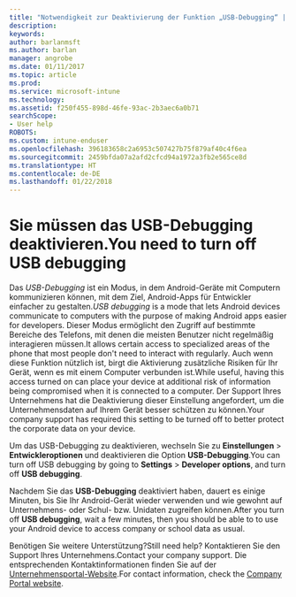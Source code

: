 ```yaml
---
title: "Notwendigkeit zur Deaktivierung der Funktion „USB-Debugging“ | Microsoft-Dokumentation"
description: 
keywords: 
author: barlanmsft
ms.author: barlan
manager: angrobe
ms.date: 01/11/2017
ms.topic: article
ms.prod: 
ms.service: microsoft-intune
ms.technology: 
ms.assetid: f250f455-898d-46fe-93ac-2b3aec6a0b71
searchScope:
- User help
ROBOTS: 
ms.custom: intune-enduser
ms.openlocfilehash: 396183658c2a6953c507427b75f879af40c4f6ea
ms.sourcegitcommit: 2459bfda07a2afd2cfcd94a1972a3fb2e565ce8d
ms.translationtype: HT
ms.contentlocale: de-DE
ms.lasthandoff: 01/22/2018
---
```

# <a name="you-need-to-turn-off-usb-debugging"></a><span data-ttu-id="c171e-102">Sie müssen das USB-Debugging deaktivieren.</span><span class="sxs-lookup"><span data-stu-id="c171e-102">You need to turn off USB debugging</span></span>

<span data-ttu-id="c171e-103">Das _USB-Debugging_ ist ein Modus, in dem Android-Geräte mit Computern kommunizieren können, mit dem Ziel, Android-Apps für Entwickler einfacher zu gestalten.</span><span class="sxs-lookup"><span data-stu-id="c171e-103">_USB debugging_ is a mode that lets Android devices communicate to computers with the purpose of making Android apps easier for developers.</span></span> <span data-ttu-id="c171e-104">Dieser Modus ermöglicht den Zugriff auf bestimmte Bereiche des Telefons, mit denen die meisten Benutzer nicht regelmäßig interagieren müssen.</span><span class="sxs-lookup"><span data-stu-id="c171e-104">It allows certain access to specialized areas of the phone that most people don't need to interact with regularly.</span></span> <span data-ttu-id="c171e-105">Auch wenn diese Funktion nützlich ist, birgt die Aktivierung zusätzliche Risiken für Ihr Gerät, wenn es mit einem Computer verbunden ist.</span><span class="sxs-lookup"><span data-stu-id="c171e-105">While useful, having this access turned on can place your device at additional risk of information being compromised when it is connected to a computer.</span></span> <span data-ttu-id="c171e-106">Der Support Ihres Unternehmens hat die Deaktivierung dieser Einstellung angefordert, um die Unternehmensdaten auf Ihrem Gerät besser schützen zu können.</span><span class="sxs-lookup"><span data-stu-id="c171e-106">Your company support has required this setting to be turned off to better protect the corporate data on your device.</span></span>

<span data-ttu-id="c171e-107">Um das USB-Debugging zu deaktivieren, wechseln Sie zu **Einstellungen** > **Entwickleroptionen** und deaktivieren die Option **USB-Debugging**.</span><span class="sxs-lookup"><span data-stu-id="c171e-107">You can turn off USB debugging by going to **Settings** > **Developer options**, and turn off **USB debugging**.</span></span>

<span data-ttu-id="c171e-108">Nachdem Sie das **USB-Debugging** deaktiviert haben, dauert es einige Minuten, bis Sie Ihr Android-Gerät wieder verwenden und wie gewohnt auf Unternehmens- oder Schul- bzw. Unidaten zugreifen können.</span><span class="sxs-lookup"><span data-stu-id="c171e-108">After you turn off **USB debugging**, wait a few minutes, then you should be able to to use your Android device to access company or school data as usual.</span></span>

<span data-ttu-id="c171e-109">Benötigen Sie weitere Unterstützung?</span><span class="sxs-lookup"><span data-stu-id="c171e-109">Still need help?</span></span> <span data-ttu-id="c171e-110">Kontaktieren Sie den Support Ihres Unternehmens.</span><span class="sxs-lookup"><span data-stu-id="c171e-110">Contact your company support.</span></span> <span data-ttu-id="c171e-111">Die entsprechenden Kontaktinformationen finden Sie auf der [Unternehmensportal-Website](https://portal.manage.microsoft.com#HelpDeskDialog).</span><span class="sxs-lookup"><span data-stu-id="c171e-111">For contact information, check the [Company Portal website](https://portal.manage.microsoft.com#HelpDeskDialog).</span></span>
